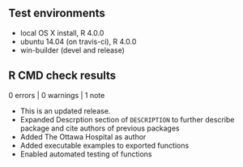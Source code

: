 ## Test environments
* local OS X install, R 4.0.0
* ubuntu 14.04 (on travis-ci), R 4.0.0
* win-builder (devel and release)

## R CMD check results

0 errors | 0 warnings | 1 note

* This is an updated release.
* Expanded Descrption section of `DESCRIPTION` to further describe package and
cite authors of previous packages
* Added The Ottawa Hospital as author
* Added executable examples to exported functions
* Enabled automated testing of functions
